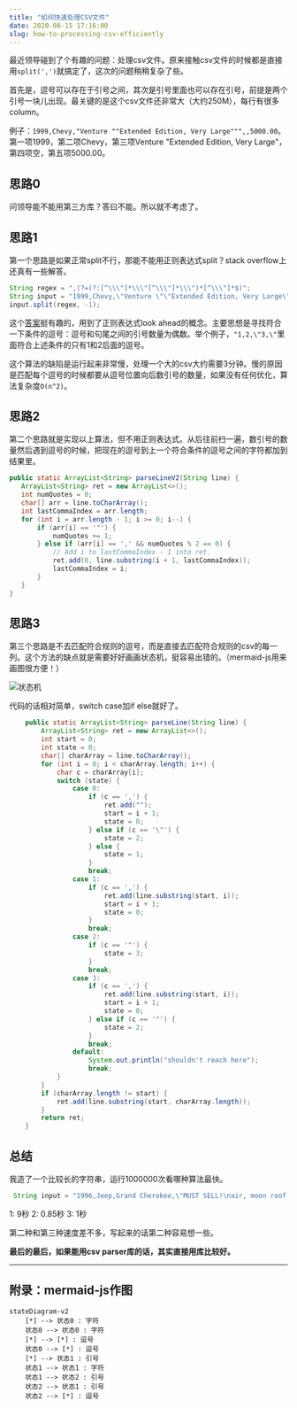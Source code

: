 ```yaml
---
title: "如何快速处理CSV文件"
date: 2020-08-15 17:16:00
slug: how-to-processing-csv-efficiently
---
```


最近领导碰到了个有趣的问题：处理csv文件。原来接触csv文件的时候都是直接用`split(',')`就搞定了，这次的问题稍稍复杂了些。

首先是，逗号可以存在于引号之间，其次是引号里面也可以存在引号，前提是两个引号一块儿出现。最关键的是这个csv文件还非常大（大约250M），每行有很多column。


<!--more-->

例子：`1999,Chevy,"Venture ""Extended Edition, Very Large""",,5000.00`。第一项1999，第二项Chevy，第三项Venture "Extended Edition, Very Large"，第四项空，第五项5000.00。

## 思路0

问领导能不能用第三方库？答曰不能。所以就不考虑了。

## 思路1

第一个思路是如果正常split不行，那能不能用正则表达式split？stack overflow上还真有一些解答。

```java
String regex = ",(?=(?:[^\\\"]*\\\"[^\\\"]*\\\")*[^\\\"]*$)";
String input = "1999,Chevy,\"Venture \"\"Extended Edition, Very Large\"\"\",,5000.00";
input.split(regex, -1);
```

这个[答案](https://stackoverflow.com/questions/1757065/java-splitting-a-comma-separated-string-but-ignoring-commas-in-quotes)挺有趣的，用到了正则表达式look ahead的概念。主要思想是寻找符合一下条件的逗号：逗号和句尾之间的引号数量为偶数。举个例子，`"1,2,\"3,\"`里面符合上述条件的只有1和2后面的逗号。

这个算法的缺陷是运行起来非常慢，处理一个大的csv大约需要3分钟。慢的原因是匹配每个逗号的时候都要从逗号位置向后数引号的数量，如果没有任何优化，算法复杂度`O(n^2)`。

## 思路2

第二个思路就是实现以上算法，但不用正则表达式。从后往前扫一遍，数引号的数量然后遇到逗号的时候，把现在的逗号到上一个符合条件的逗号之间的字符都加到结果里。

```java
public static ArrayList<String> parseLineV2(String line) {
   ArrayList<String> ret = new ArrayList<>();
   int numQuotes = 0;
   char[] arr = line.toCharArray();
   int lastCommaIndex = arr.length;
   for (int i = arr.length - 1; i >= 0; i--) {
       if (arr[i] == '"') {
           numQuotes += 1;
       } else if (arr[i] == ',' && numQuotes % 2 == 0) {
           // Add i to lastCommaIndex - 1 into ret.
           ret.add(0, line.substring(i + 1, lastCommaIndex));
           lastCommaIndex = i;
       }
   }
}
```

## 思路3

第三个思路是不去匹配符合规则的逗号，而是直接去匹配符合规则的csv的每一列。这个方法的缺点就是需要好好画画状态机，挺容易出错的。（mermaid-js用来画图很方便！）

![状态机](/images/state-machine.png)

代码的话相对简单，switch case加if else就好了。

```java
    public static ArrayList<String> parseLine(String line) {
        ArrayList<String> ret = new ArrayList<>();
        int start = 0;
        int state = 0;
        char[] charArray = line.toCharArray();
        for (int i = 0; i < charArray.length; i++) {
            char c = charArray[i];
            switch (state) {
                case 0:
                    if (c == ',') {
                        ret.add("");
                        start = i + 1;
                        state = 0;
                    } else if (c == '\"') {
                        state = 2;
                    } else {
                        state = 1;
                    }
                    break;
                case 1:
                    if (c == ',') {
                        ret.add(line.substring(start, i));
                        start = i + 1;
                        state = 0;
                    }
                    break;
                case 2:
                    if (c == '"') {
                        state = 3;
                    }
                    break;
                case 3:
                    if (c == ',') {
                        ret.add(line.substring(start, i));
                        start = i + 1;
                        state = 0;
                    } else if (c == '"') {
                        state = 2;
                    }
                    break;
                default:
                    System.out.println("shouldn't reach here");
                    break;
            }
        }
        if (charArray.length != start) {
            ret.add(line.substring(start, charArray.length));
        }
        return ret;
    }
```

## 总结

我造了一个比较长的字符串，运行1000000次看哪种算法最快。

```java
 String input = "1996,Jeep,Grand Cherokee,\"MUST SELL!\nair, moon roof, loaded\",4799.00,1,2,3,,4,,123,,5,\"hello, world\",\"hello, world\",6,,\"hello, world\",,8,,\"hello, world\",,";
```

1: 9秒
2: 0.85秒
3: 1秒

第二种和第三种速度差不多，写起来的话第二种容易想一些。

**最后的最后，如果能用csv parser库的话，其实直接用库比较好。**

-------------

## 附录：mermaid-js作图

```
stateDiagram-v2
    [*] --> 状态0 : 字符
    状态0 --> 状态0 : 字符
    [*] --> [*] : 逗号
    状态0 --> [*] : 逗号
    [*] --> 状态1 : 引号
    状态1 --> 状态1 : 字符
    状态1 --> 状态2 : 引号
    状态2 --> 状态1 : 引号
    状态2 --> [*] : 逗号
```
